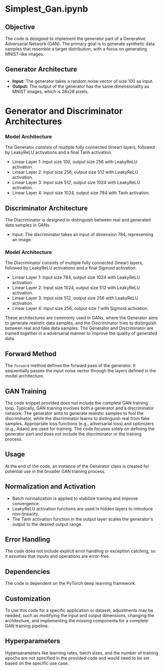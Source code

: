 # Simplest_Gan.ipynb
## Objective

The code is designed to implement the generator part of a Generative Adversarial Network (GAN). The primary goal is to generate synthetic data samples that resemble a target distribution, with a focus on generating MNIST-like images.

## Generator Architecture

- **Input:** The generator takes a random noise vector of size 100 as input.
- **Output:** The output of the generator has the same dimensionality as MNIST images, which is 28x28 pixels.

# Generator and Discriminator Architectures

### Model Architecture

The Generator consists of multiple fully connected (linear) layers, followed by LeakyReLU activations and a final Tanh activation.

- Linear Layer 1: Input size 100, output size 256 with LeakyReLU activation.
- Linear Layer 2: Input size 256, output size 512 with LeakyReLU activation.
- Linear Layer 3: Input size 512, output size 1024 with LeakyReLU activation.
- Linear Layer 4: Input size 1024, output size 784 with Tanh activation.

## Discriminator Architecture

The Discriminator is designed to distinguish between real and generated data samples in GANs.

- Input: The discriminator takes an input of dimension 784, representing an image.

### Model Architecture

The Discriminator consists of multiple fully connected (linear) layers, followed by LeakyReLU activations and a final Sigmoid activation.

- Linear Layer 1: Input size 784, output size 1024 with LeakyReLU activation.
- Linear Layer 2: Input size 1024, output size 512 with LeakyReLU activation.
- Linear Layer 3: Input size 512, output size 256 with LeakyReLU activation.
- Linear Layer 4: Input size 256, output size 1 with Sigmoid activation.

These architectures are commonly used in GANs, where the Generator aims to generate realistic data samples, and the Discriminator tries to distinguish between real and fake data samples. The Generator and Discriminator are trained together in a adversarial manner to improve the quality of generated data.

## Forward Method

The `forward` method defines the forward pass of the generator. It sequentially passes the input noise vector through the layers defined in the model architecture.

## GAN Training

The code snippet provided does not include the complete GAN training loop. Typically, GAN training involves both a generator and a discriminator network. The generator aims to generate realistic samples to fool the discriminator, while the discriminator learns to distinguish real from fake samples. Appropriate loss functions (e.g., adversarial loss) and optimizers (e.g., Adam) are used for training. The code focuses solely on defining the generator part and does not include the discriminator or the training process.

## Usage

At the end of the code, an instance of the Generator class is created for potential use in the broader GAN training process.

## Normalization and Activation

- Batch normalization is applied to stabilize training and improve convergence.
- LeakyReLU activation functions are used in hidden layers to introduce non-linearity.
- The Tanh activation function in the output layer scales the generator's output to the desired output range.

## Error Handling

The code does not include explicit error handling or exception catching, so it assumes that inputs and operations are error-free.

## Dependencies

The code is dependent on the PyTorch deep learning framework.

## Customization

To use this code for a specific application or dataset, adjustments may be needed, such as modifying the input and output dimensions, changing the architecture, and implementing the missing components for a complete GAN training pipeline.

## Hyperparameters

Hyperparameters like learning rates, batch sizes, and the number of training epochs are not specified in the provided code and would need to be set based on the specific use case.

